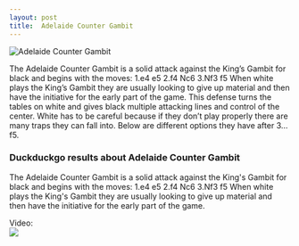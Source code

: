 ```yaml
---
layout: post
title:  Adelaide Counter Gambit
---
```



![Adelaide Counter Gambit](https://www.thechesswebsite.com/wp-content/uploads/2019/09/adelaide-counter-gambit.png)

The Adelaide Counter Gambit is a solid attack against the King’s Gambit for black and begins with the moves:
1.e4 e5
2.f4 Nc6
3.Nf3 f5
When white plays the King’s Gambit they are usually looking to give up material and then have the initiative for the early part of the game. This defense turns the tables on white and gives black multiple attacking lines and control of the center. White has to be careful because if they don’t play properly there are many traps they can fall into. Below are different options they have after 3…f5.


### Duckduckgo results about Adelaide Counter Gambit

The Adelaide Counter Gambit is a solid attack against the King's Gambit for black and begins with the moves: 1.e4 e5 2.f4 Nc6 3.Nf3 f5 When white plays the King's Gambit they are usually looking to give up material and then have the initiative for the early part of the game.

Video:  
[![](https://tse2.mm.bing.net/th?id=OVP.Tsou8PVuJWvxRFdL7JFFigHgFo&pid=Api)](https://www.youtube.com/watch?v=ikFbzsTH6rc)

